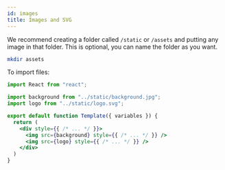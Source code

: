 ```yaml
---
id: images
title: Images and SVG
---
```


We recommend creating a folder called `/static` or `/assets` and putting any image in that folder. This is optional, you can name the folder as you want.

```bash title="Terminal.app"
mkdir assets
```

To import files:

```jsx title="templates/main.js" {3,4}
import React from "react";

import background from "../static/background.jpg";
import logo from "../static/logo.svg";

export default function Template({ variables }) {
  return (
    <div style={{ /* ... */ }}>
      <img src={background} style={{ /* ... */ }} />
      <img src={logo} style={{ /* ... */ }} />
    </div>
  )
}
```
